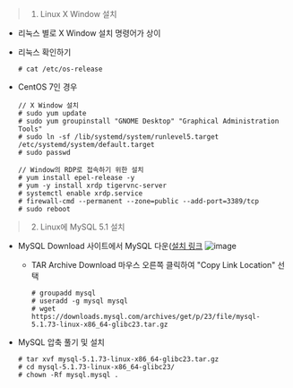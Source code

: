 
> 1. Linux X Window 설치

   - 리눅스 별로 X Window 설치 명령어가 상이

   - 리눅스 확인하기

     ```
     # cat /etc/os-release
     ```

- CentOS 7인 경우

  ```
  // X Window 설치
  # sudo yum update
  # sudo yum groupinstall "GNOME Desktop" "Graphical Administration Tools"
  # sudo ln -sf /lib/systemd/system/runlevel5.target /etc/systemd/system/default.target
  # sudo passwd
  
  // Window의 RDP로 접속하기 위한 설치
  # yum install epel-release -y
  # yum -y install xrdp tigervnc-server
  # systemctl enable xrdp.service
  # firewall-cmd --permanent --zone=public --add-port=3389/tcp
  # sudo reboot
  ```

  

> 2. Linux에 MySQL 5.1 설치

- MySQL Download 사이트에서 MySQL 다운([설치 링크](https://downloads.mysql.com/archives/community/)
  ![image](https://user-images.githubusercontent.com/81629923/113018076-1c060300-91bb-11eb-968c-23af29a87b55.png)
  - TAR Archive Download 마우스 오른쪽 클릭하여 "Copy Link Location" 선택

    ```
    # groupadd mysql
    # useradd -g mysql mysql
    # wget https://downloads.mysql.com/archives/get/p/23/file/mysql-5.1.73-linux-x86_64-glibc23.tar.gz
    ```

- MySQL 압축 풀기 및 설치

  ```
  # tar xvf mysql-5.1.73-linux-x86_64-glibc23.tar.gz
  # cd mysql-5.1.73-linux-x86_64-glibc23/
  # chown -Rf mysql.mysql .
  ```

  
